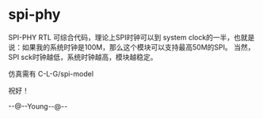 # spi-phy
SPI-PHY  RTL
可综合代码，理论上SPI时钟可以到 system clock的一半，也就是说：如果我的系统时钟是100M，那么这个模块可以支持最高50M的SPI。
当然，SPI sck时钟越低，系统时钟越高，模块越稳定。


仿真需有 C-L-G/spi-model

祝好！

--@--Young--@--

